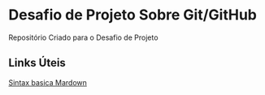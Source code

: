 # Desafio de Projeto Sobre Git/GitHub
Repositório Criado para o Desafio de Projeto

## Links Úteis
[Sintax basica Mardown](www.markdownguid.org/basic-syntax/)
